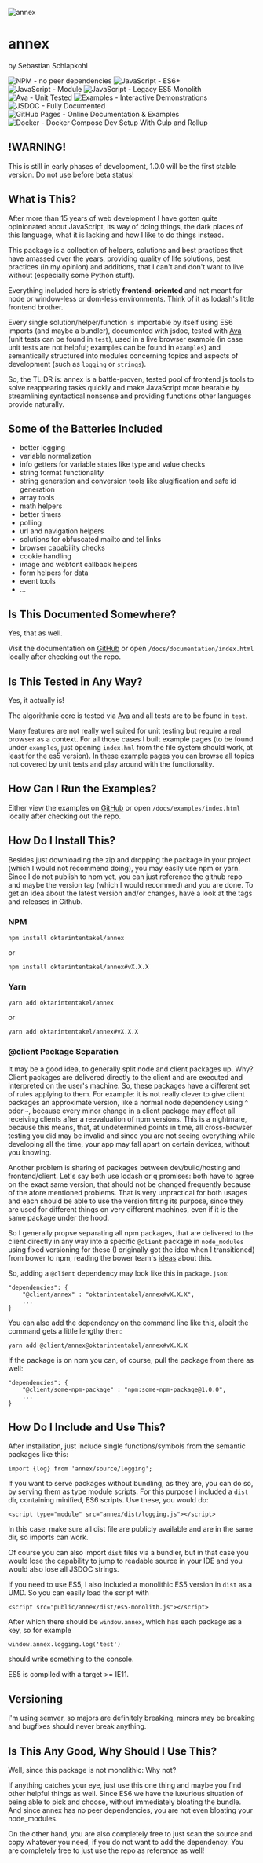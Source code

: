 ![annex](annex.png)



annex
=====
by Sebastian Schlapkohl

![NPM - no peer dependencies](https://img.shields.io/badge/NPM-no%20peer%20dependencies-blue)
![JavaScript - ES6+](https://img.shields.io/badge/JavaScript-ES6%2B-blue)
![JavaScript - Module](https://img.shields.io/badge/JavaScript-Modules-blue)
![JavaScript - Legacy ES5 Monolith](https://img.shields.io/badge/JavaScript-Legacy%20ES5%20Monolith-blue)
![Ava - Unit Tested](https://img.shields.io/badge/Ava-Unit%20Tested-brightgreen)
![Examples - Interactive Demonstrations](https://img.shields.io/badge/Examples-Interactive%20Demonstrations-brightgreen)
![JSDOC - Fully Documented](https://img.shields.io/badge/JSDOC-Fully%20Documented-green)
![GitHub Pages - Online Documentation & Examples](https://img.shields.io/badge/GitHub%20Pages-Online%20Documentation%20%26%20Examples-yellow)
![Docker - Docker Compose Dev Setup With Gulp and Rollup](https://img.shields.io/badge/Docker-Docker%20Compose%20Dev%20Setup%20With%20Gulp%20and%20Rollup-yellow)



!WARNING!
---------
This is still in early phases of development, 1.0.0 will be the first stable version. Do not use before beta status!



What is This?
-------------
After more than 15 years of web development I have gotten quite opinionated about JavaScript, its way of doing things,
the dark places of this language, what it is lacking and how I like to do things instead.

This package is a collection of helpers, solutions and best practices that have amassed over the years, providing
quality of life solutions, best practices (in my opinion) and additions, that I can't and don't want to live without
(especially some Python stuff).

Everything included here is strictly **frontend-oriented** and not meant for node or window-less or dom-less
environments. Think of it as lodash's little frontend brother.

Every single solution/helper/function is importable by itself using ES6 imports (and maybe a bundler),
documented with jsdoc, tested with [Ava](https://github.com/avajs/ava) (unit tests can be found in `test`),
used in a live browser example (in case unit tests are not helpful; examples can be found in `examples`) and
semantically structured into modules concerning topics and aspects of development
(such as `logging` or `strings`).

So, the TL;DR is: annex is a battle-proven, tested pool of frontend js tools to solve reappearing tasks quickly and make
JavaScript more bearable by streamlining syntactical nonsense and providing functions other languages provide naturally. 



Some of the Batteries Included
------------------------------
- better logging 
- variable normalization
- info getters for variable states like type and value checks
- string format functionality
- string generation and conversion tools like slugification and safe id generation
- array tools
- math helpers
- better timers
- polling
- url and navigation helpers
- solutions for obfuscated mailto and tel links
- browser capability checks
- cookie handling
- image and webfont callback helpers
- form helpers for data
- event tools
- ...



Is This Documented Somewhere?
-----------------------------
Yes, that as well.

Visit the documentation on [GitHub](https://oktarintentakel.github.io/annex/documentation/) or open
`/docs/documentation/index.html` locally after checking out the repo.



Is This Tested in Any Way?
--------------------------
Yes, it actually is!

The algorithmic core is tested via [Ava](https://github.com/avajs/ava) and all tests are to be found in `test`.

Many features are not really well suited for unit testing but require a real browser as a context.
For all those cases I built example pages (to be found under `examples`, just opening `index.hml` from the file system
should work, at least for the es5 version). In these example pages you can browse all topics not covered by unit tests
and play around with the functionality.



How Can I Run the Examples?
---------------------------
Either view the examples on [GitHub](https://oktarintentakel.github.io/annex/examples/) or open
`/docs/examples/index.html` locally after checking out the repo.



How Do I Install This?
----------------------
Besides just downloading the zip and dropping the package in your project (which I would not recommend doing), you may
easily use npm or yarn. Since I do not publish to npm yet, you can just reference the github repo and maybe the version
tag (which I would recommed) and you are done. To get an idea about the latest version and/or changes, have a look at
the tags and releases in Github.

### NPM
```
npm install oktarintentakel/annex
```
or
```
npm install oktarintentakel/annex#vX.X.X
```

### Yarn
```
yarn add oktarintentakel/annex
```
or
```
yarn add oktarintentakel/annex#vX.X.X
```

### @client Package Separation
It may be a good idea, to generally split node and client packages up. Why? Client packages are delivered directly to
the client and are executed and interpreted on the user's machine. So, these packages have a different set of rules
applying to them. For example: it is not really clever to give client packages an approximate version, like a normal
node dependency using `^` oder `~`, because every minor change in a client package may affect all receiving clients
after a reevaluation of npm versions. This is a nightmare, because this means, that, at undetermined points in time, all
cross-browser testing you did may be invalid and since you are not seeing everything while developing all the time, your
app may fall apart on certain devices, without you knowing.

Another problem is sharing of packages between dev/build/hosting and frontend/client. Let's say both use lodash or q
promises: both have to agree on the exact same version, that should not be changed frequently because of the afore
mentioned problems. That is very unpractical for both usages and each should be able to use the version fitting its
purpose, since they are used for different things on very different machines, even if it is the same package under the
hood.

So I generally propse separating all npm packages, that are delivered to the client directly in any way into a specific
`@client` package in `node_modules` using fixed versioning for these (I originally got the idea when I transitioned)
from bower to npm, reading the bower team's [ideas](https://bower.io/blog/2017/how-to-migrate-away-from-bower/) about
this.

So, adding a `@client` dependency may look like this in `package.json`:

```
"dependencies": {
    "@client/annex" : "oktarintentakel/annex#vX.X.X",
    ...
}
```

You can also add the dependency on the command line like this, albeit the command gets a little lengthy then:

```
yarn add @client/annex@oktarintentakel/annex#vX.X.X
```

If the package is on npm you can, of course, pull the package from there as well:

```
"dependencies": {
    "@client/some-npm-package" : "npm:some-npm-package@1.0.0",
    ...
}
```


How Do I Include and Use This?
------------------------------
After installation, just include single functions/symbols from the semantic packages like this:

`import {log} from 'annex/source/logging';`

If you want to serve packages without bundling, as they are, you can do so, by serving them as type module scripts.
For this purpose I included a `dist` dir, containing minified, ES6 scripts. Use these, you would do:

`<script type="module" src="annex/dist/logging.js"></script>`

In this case, make sure all dist file are publicly available and are in the same dir, so imports can work.

Of course you can also import `dist` files via a bundler, but in that case you would lose the capability to jump to
readable source in your IDE and you would also lose all JSDOC strings.

If you need to use ES5, I also included a monolithic ES5 version in `dist` as a UMD. So you can easily load the script
with

`<script src="public/annex/dist/es5-monolith.js"></script>`

After which there should be `window.annex`, which has each package as a key, so for example

`window.annex.logging.log('test')`

should write something to the console.

ES5 is compiled with a target >= IE11.



Versioning
----------
I'm using semver, so majors are definitely breaking, minors may be breaking and bugfixes should never break anything.



Is This Any Good, Why Should I Use This?
----------------------------------------
Well, since this package is not monolithic: Why not?

If anything catches your eye, just use this one thing and maybe you find other helpful things as well. Since ES6 we have
the luxurious situation of being able to pick and choose, without immediately bloating the bundle. And since annex has
no peer dependencies, you are not even bloating your node_modules.

On the other hand, you are also completely free to just scan the source and copy whatever you need, if you do not want
to add the dependency. You are completely free to just use the repo as reference as well!
